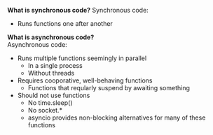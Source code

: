 <b>What is synchronous code?</b>
Synchronous code:
<ul>
  <li>Runs functions one after another</li>
</ul>

<b>What is asynchronous code?</b><br>
Asynchronous code:
<ul>
  <li>Runs multiple functions seemingly in parallel
    <ul>
        <li>In a single process</li>
        <li>Without threads</li>
    </ul>
  </li>
  <li>Requires cooporative, well-behaving functions
    <ul>
      <li>Functions that reqularly suspend by awaiting something</li>
    </ul>
  </li>
  <li>Should not use functions
    <ul>
        <li>No time.sleep()</li>
        <li>No socket.*</li>
        <li>asyncio provides non-blocking alternatives for many of these functions</li>
    </ul>
  </li>
</ul>
